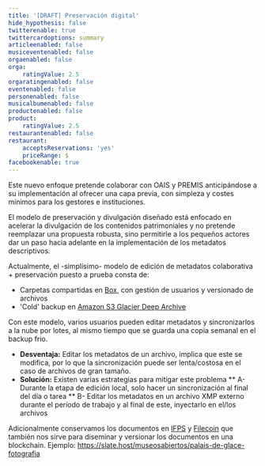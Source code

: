 ```yaml
---
title: '[DRAFT] Preservación digital'
hide_hypothesis: false
twitterenable: true
twittercardoptions: summary
articleenabled: false
musiceventenabled: false
orgaenabled: false
orga:
    ratingValue: 2.5
orgaratingenabled: false
eventenabled: false
personenabled: false
musicalbumenabled: false
productenabled: false
product:
    ratingValue: 2.5
restaurantenabled: false
restaurant:
    acceptsReservations: 'yes'
    priceRange: $
facebookenable: true
---
```


Este nuevo enfoque pretende colaborar con OAIS y PREMIS anticipándose a su implementación al ofrecer una capa previa, con simpleza y costes mínimos para los gestores e instituciones.

El modelo de preservación y divulgación diseñado está enfocado en acelerar la divulgación de los contenidos patrimoniales y no pretende reemplazar una propuesta robusta, sino permitirle a los pequeños actores dar un paso hacia adelante en la implementación de los metadatos descriptivos.

Actualmente, el -simplísimo- modelo de edición de metadatos colaborativa + preservación puesto a prueba consta de:

- Carpetas compartidas en [Box](https://www.box.com/), con gestión de usuarios y versionado de archivos
- 'Cold' backup en [Amazon S3 Glacier Deep Archive](https://aws.amazon.com/es/s3/glacier/)

Con este modelo, varios usuarios pueden editar metadatos y sincronizarlos a la nube por lotes, al mismo tiempo que se guarda una copia semanal en el backup frio.

* **Desventaja:** Editar los metadatos de un archivo, implica que este se modifica, por lo que la sincronización puede ser lenta/costosa en el caso de archivos de gran tamaño.
* **Solución:** Existen varias estrategias para mitigar este problema
** A- Durante la etapa de edición local, solo hacer un sincronización al final del día o tarea
** B- Editar los metadatos en un archivo XMP externo durante el período de trabajo y al final de este, inyectarlo en el/los archivos
 
Adicionalmente conservamos los documentos en [IFPS](https://ipfs.io/) y [Filecoin](https://filecoin.io/) que también nos sirve para diseminar y versionar los documentos en una blockchain.
Ejemplo: https://slate.host/museosabiertos/palais-de-glace-fotografia